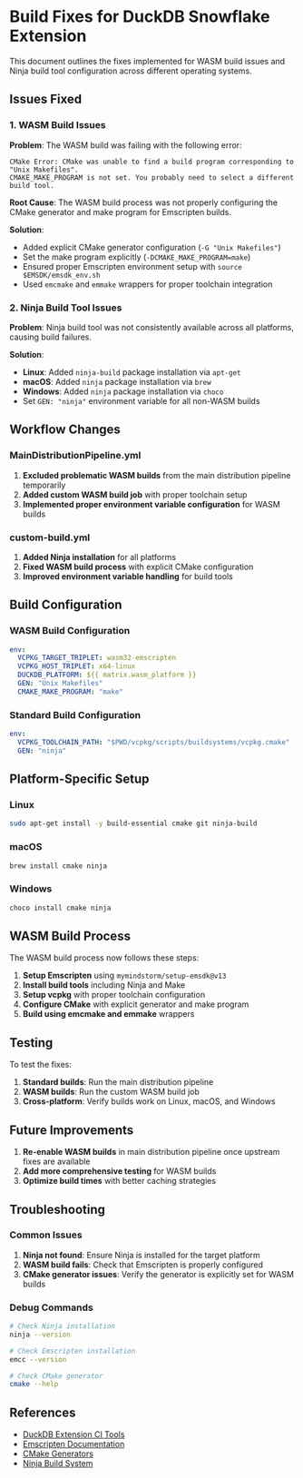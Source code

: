# Build Fixes for DuckDB Snowflake Extension

This document outlines the fixes implemented for WASM build issues and Ninja build tool configuration across different operating systems.

## Issues Fixed

### 1. WASM Build Issues

**Problem**: The WASM build was failing with the following error:

```
CMake Error: CMake was unable to find a build program corresponding to "Unix Makefiles".
CMAKE_MAKE_PROGRAM is not set. You probably need to select a different build tool.
```

**Root Cause**: The WASM build process was not properly configuring the CMake generator and make program for Emscripten builds.

**Solution**:

- Added explicit CMake generator configuration (`-G "Unix Makefiles"`)
- Set the make program explicitly (`-DCMAKE_MAKE_PROGRAM=make`)
- Ensured proper Emscripten environment setup with `source $EMSDK/emsdk_env.sh`
- Used `emcmake` and `emmake` wrappers for proper toolchain integration

### 2. Ninja Build Tool Issues

**Problem**: Ninja build tool was not consistently available across all platforms, causing build failures.

**Solution**:

- **Linux**: Added `ninja-build` package installation via `apt-get`
- **macOS**: Added `ninja` package installation via `brew`
- **Windows**: Added `ninja` package installation via `choco`
- Set `GEN: "ninja"` environment variable for all non-WASM builds

## Workflow Changes

### MainDistributionPipeline.yml

1. **Excluded problematic WASM builds** from the main distribution pipeline temporarily
2. **Added custom WASM build job** with proper toolchain setup
3. **Implemented proper environment variable configuration** for WASM builds

### custom-build.yml

1. **Added Ninja installation** for all platforms
2. **Fixed WASM build process** with explicit CMake configuration
3. **Improved environment variable handling** for build tools

## Build Configuration

### WASM Build Configuration

```yaml
env:
  VCPKG_TARGET_TRIPLET: wasm32-emscripten
  VCPKG_HOST_TRIPLET: x64-linux
  DUCKDB_PLATFORM: ${{ matrix.wasm_platform }}
  GEN: "Unix Makefiles"
  CMAKE_MAKE_PROGRAM: "make"
```

### Standard Build Configuration

```yaml
env:
  VCPKG_TOOLCHAIN_PATH: "$PWD/vcpkg/scripts/buildsystems/vcpkg.cmake"
  GEN: "ninja"
```

## Platform-Specific Setup

### Linux

```bash
sudo apt-get install -y build-essential cmake git ninja-build
```

### macOS

```bash
brew install cmake ninja
```

### Windows

```bash
choco install cmake ninja
```

## WASM Build Process

The WASM build process now follows these steps:

1. **Setup Emscripten** using `mymindstorm/setup-emsdk@v13`
2. **Install build tools** including Ninja and Make
3. **Setup vcpkg** with proper toolchain configuration
4. **Configure CMake** with explicit generator and make program
5. **Build using emcmake and emmake** wrappers

## Testing

To test the fixes:

1. **Standard builds**: Run the main distribution pipeline
2. **WASM builds**: Run the custom WASM build job
3. **Cross-platform**: Verify builds work on Linux, macOS, and Windows

## Future Improvements

1. **Re-enable WASM builds** in main distribution pipeline once upstream fixes are available
2. **Add more comprehensive testing** for WASM builds
3. **Optimize build times** with better caching strategies

## Troubleshooting

### Common Issues

1. **Ninja not found**: Ensure Ninja is installed for the target platform
2. **WASM build fails**: Check that Emscripten is properly configured
3. **CMake generator issues**: Verify the generator is explicitly set for WASM builds

### Debug Commands

```bash
# Check Ninja installation
ninja --version

# Check Emscripten installation
emcc --version

# Check CMake generator
cmake --help
```

## References

- [DuckDB Extension CI Tools](https://github.com/duckdb/extension-ci-tools)
- [Emscripten Documentation](https://emscripten.org/docs/getting_started/index.html)
- [CMake Generators](https://cmake.org/cmake/help/latest/manual/cmake-generators.7.html)
- [Ninja Build System](https://ninja-build.org/)

